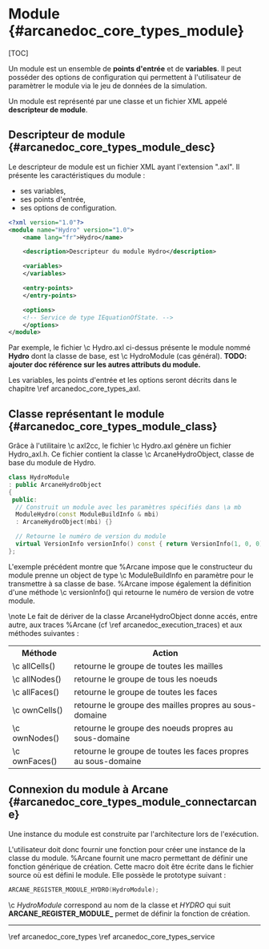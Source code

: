 # Module {#arcanedoc_core_types_module}

[TOC]

Un module est un ensemble de **points d'entrée** et 
de **variables**. Il peut posséder des options de configuration 
qui permettent à l'utilisateur de paramètrer le module via le jeu de 
données de la simulation.

Un module est représenté par une classe et un fichier XML appelé 
**descripteur de module**.

## Descripteur de module {#arcanedoc_core_types_module_desc}

Le descripteur de module est un fichier XML ayant 
l'extension ".axl". Il présente les caractéristiques du module :
- ses variables,
- ses points d'entrée,
- ses options de configuration.

```xml
<?xml version="1.0"?>
<module name="Hydro" version="1.0">
	<name lang="fr">Hydro</name>

	<description>Descripteur du module Hydro</description>

	<variables>
	</variables>

	<entry-points>
	</entry-points>

	<options>
    <!-- Service de type IEquationOfState. -->
	</options>
</module>
```
  
Par exemple, le fichier \c Hydro.axl ci-dessus présente le module 
nommé **Hydro** dont la classe de base, est \c HydroModule (cas général).
<strong>TODO: ajouter doc référence sur les autres attributs du module.</strong>

Les variables, les points d'entrée et les options seront décrits dans le 
chapitre \ref arcanedoc_core_types_axl.

## Classe représentant le module {#arcanedoc_core_types_module_class}

Grâce à l'utilitaire \c axl2cc, le fichier \c Hydro.axl 
génère un fichier Hydro_axl.h. Ce fichier contient 
la classe \c ArcaneHydroObject, classe de base du module de Hydro.

```cpp
class HydroModule
: public ArcaneHydroObject
{
 public:
  // Construit un module avec les paramètres spécifiés dans \a mb
  ModuleHydro(const ModuleBuildInfo & mbi)
  : ArcaneHydroObject(mbi) {}

  // Retourne le numéro de version du module
  virtual VersionInfo versionInfo() const { return VersionInfo(1, 0, 0); }
};
```

L'exemple précédent montre que %Arcane impose que le constructeur du module 
prenne un object de type \c ModuleBuildInfo en paramètre pour le transmettre
à sa classe de base. %Arcane impose également la définition d'une méthode
\c versionInfo() qui retourne le numéro de version de votre module.

\note
Le fait de dériver de la classe ArcaneHydroObject donne accés, entre autre,
aux traces %Arcane (cf \ref arcanedoc_execution_traces) et aux méthodes suivantes :  
<table>
<tr><th>Méthode</th><th>Action</th></tr>
<tr><td>\c allCells() </td><td> retourne le groupe de toutes les mailles </td></tr>
<tr><td>\c allNodes() </td><td> retourne le groupe de tous les noeuds </td></tr>
<tr><td>\c allFaces() </td><td> retourne le groupe de toutes les faces </td></tr>
<tr><td>\c ownCells() </td><td> retourne le groupe des mailles propres au sous-domaine </td></tr>
<tr><td>\c ownNodes() </td><td> retourne le groupe des noeuds propres au sous-domaine </td></tr>
<tr><td>\c ownFaces() </td><td> retourne le groupe de toutes les faces propres au sous-domaine </td></tr>
</table>

## Connexion du module à Arcane {#arcanedoc_core_types_module_connectarcane}

Une instance du module est construite par l'architecture lors de l'exécution. 

L'utilisateur doit donc fournir une fonction pour créer une instance 
de la classe du module. %Arcane fournit une macro permettant de définir
une fonction générique de création. Cette macro doit être écrite dans 
le fichier source où est défini le module. Elle possède le prototype suivant :

```cpp
ARCANE_REGISTER_MODULE_HYDRO(HydroModule);
```

\c *HydroModule* correspond au nom de la classe et *HYDRO* qui suit 
**ARCANE_REGISTER_MODULE_** permet de définir la fonction de création.

____

<div class="section_buttons">
<span class="back_section_button">
\ref arcanedoc_core_types
</span>
<span class="next_section_button">
\ref arcanedoc_core_types_service
</span>
</div>